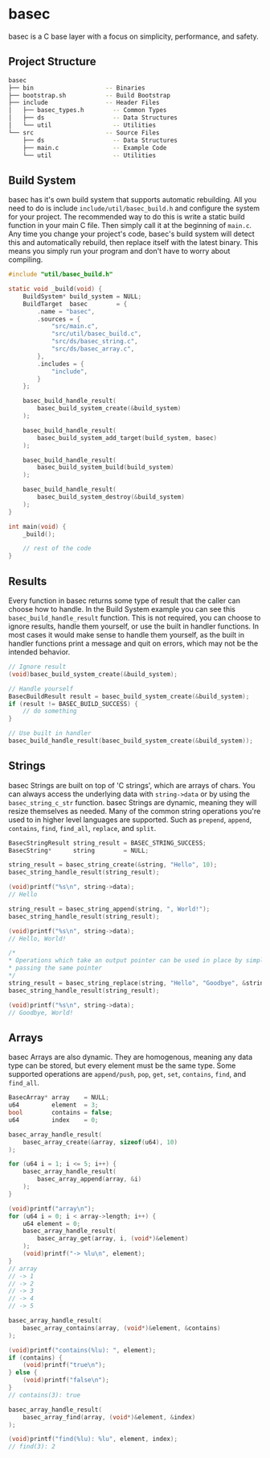 # basec

basec is a C base layer with a focus on simplicity, performance, and safety.

## Project Structure

```bash
basec
├── bin                    -- Binaries
├── bootstrap.sh           -- Build Bootstrap
├── include                -- Header Files
│   ├── basec_types.h        -- Common Types
│   ├── ds                   -- Data Structures
│   └── util                 -- Utilities
└── src                    -- Source Files
    ├── ds                   -- Data Structures
    ├── main.c               -- Example Code
    └── util                 -- Utilities
```

## Build System

basec has it's own build system that supports automatic rebuilding. All you 
need to do is include `include/util/basec_build.h` and configure the system for
your project. The recommended way to do this is write a static build function
in your main C file. Then simply call it at the beginning of `main.c`. Any time
you change your project's code, basec's build system will detect this and
automatically rebuild, then replace itself with the latest binary. This means
you simply run your program and don't have to worry about compiling.

```c
#include "util/basec_build.h"

static void _build(void) {
    BuildSystem* build_system = NULL;
    BuildTarget  basec        = {
        .name = "basec",
        .sources = {
            "src/main.c",
            "src/util/basec_build.c",
            "src/ds/basec_string.c",
            "src/ds/basec_array.c",
        },
        .includes = {
            "include",
        }
    };

    basec_build_handle_result(
        basec_build_system_create(&build_system)
    );

    basec_build_handle_result(
        basec_build_system_add_target(build_system, basec)
    );

    basec_build_handle_result(
        basec_build_system_build(build_system)
    );

    basec_build_handle_result(
        basec_build_system_destroy(&build_system)
    );
}

int main(void) {
    _build();

    // rest of the code
}
```

## Results

Every function in basec returns some type of result that the caller can choose
how to handle. In the Build System example you can see this
`basec_build_handle_result` function. This is not required, you can choose to 
ignore results, handle them yourself, or use the built in handler functions.
In most cases it would make sense to handle them yourself, as the built in
handler functions print a message and quit on errors, which may not be the
intended behavior.

```c
// Ignore result
(void)basec_build_system_create(&build_system);

// Handle yourself
BasecBuildResult result = basec_build_system_create(&build_system);
if (result != BASEC_BUILD_SUCCESS) {
    // do something
}

// Use built in handler
basec_build_handle_result(basec_build_system_create(&build_system));
```

## Strings

basec Strings are built on top of 'C strings', which are arrays of chars. You
can always access the underlying data with `string->data` or by using the
`basec_string_c_str` function. basec Strings are dynamic, meaning they will
resize themselves as needed. Many of the common string operations you're used
to in higher level languages are supported. Such as `prepend`, `append`,
`contains`, `find`, `find_all`, `replace`, and `split`.

```c
BasecStringResult string_result = BASEC_STRING_SUCCESS;
BasecString*      string        = NULL;

string_result = basec_string_create(&string, "Hello", 10);
basec_string_handle_result(string_result);

(void)printf("%s\n", string->data);
// Hello

string_result = basec_string_append(string, ", World!");
basec_string_handle_result(string_result);

(void)printf("%s\n", string->data);
// Hello, World!

/*
* Operations which take an output pointer can be used in place by simply
* passing the same pointer
*/
string_result = basec_string_replace(string, "Hello", "Goodbye", &string);
basec_string_handle_result(string_result);

(void)printf("%s\n", string->data);
// Goodbye, World!
```

## Arrays

basec Arrays are also dynamic. They are homogenous, meaning any data type can
be stored, but every element must be the same type. Some supported operations 
are `append/push`, `pop`, `get`, `set`, `contains`, `find`, and `find_all`.

```c
BasecArray* array    = NULL;
u64         element  = 3;
bool        contains = false;
u64         index    = 0;

basec_array_handle_result(
    basec_array_create(&array, sizeof(u64), 10)
);

for (u64 i = 1; i <= 5; i++) {
    basec_array_handle_result(
        basec_array_append(array, &i)
    );
}

(void)printf("array\n");
for (u64 i = 0; i < array->length; i++) {
    u64 element = 0;
    basec_array_handle_result(
        basec_array_get(array, i, (void*)&element)
    );
    (void)printf("-> %lu\n", element);
}
// array
// -> 1
// -> 2
// -> 3
// -> 4
// -> 5

basec_array_handle_result(
    basec_array_contains(array, (void*)&element, &contains)
);

(void)printf("contains(%lu): ", element);
if (contains) {
    (void)printf("true\n");
} else {
    (void)printf("false\n");
}
// contains(3): true

basec_array_handle_result(
    basec_array_find(array, (void*)&element, &index)
);

(void)printf("find(%lu): %lu", element, index);
// find(3): 2
```
